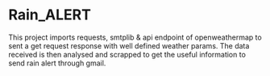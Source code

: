 # Rain_ALERT
This project imports requests, smtplib &amp; api endpoint of openweathermap to sent a get request response with well defined weather params. The data received is then analysed and scrapped to get the useful information to send rain alert through gmail.
